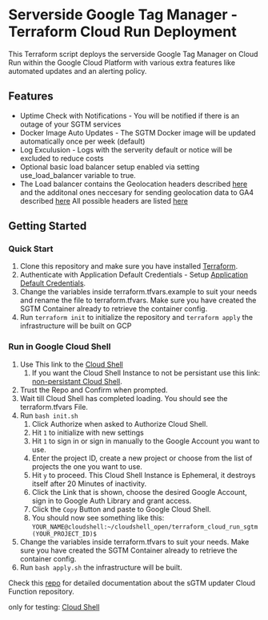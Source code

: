 # Serverside Google Tag Manager - Terraform Cloud Run Deployment

This Terraform script deploys the serverside Google Tag Manager on Cloud Run within the Google Cloud Platform with various extra features like automated updates and an alerting policy.

## Features

- Uptime Check with Notifications - You will be notified if there is an outage of your SGTM services
- Docker Image Auto Updates - The SGTM Docker image will be updated automatically once per week (default)
- Log Exculusion - Logs with the serverity default or notice will be excluded to reduce costs
- Optional basic load balancer setup enabled via setting use_load_balancer variable to true.
- The Load balancer contains the Geolocation headers described [here](https://developers.google.com/tag-platform/tag-manager/server-side/enable-region-specific-settings) and the additonal ones neccesary for sending geolocation data to GA4 described [here](https://www.simoahava.com/gtm-tips/utilize-app-engine-headers-server-side-tagging/) All possible headers are listed [here](https://cloud.google.com/load-balancing/docs/https/custom-headers)

## Getting Started

### Quick Start

1. Clone this repository and make sure you have installed [Terraform](https://developer.hashicorp.com/terraform/tutorials/gcp-get-started/install-cli).
2. Authenticate with Application Default Credentials - Setup [Application Default Credentials](https://cloud.google.com/docs/authentication/provide-credentials-adc#local-user-cred).
3. Change the variables inside terraform.tfvars.example to suit your needs and rename the file to terraform.tfvars. Make sure you have created the SGTM Container already to retrieve the container config.
4. Run `terraform init` to initialize the repository and `terraform apply` the infrastructure will be built on GCP

### Run in Google Cloud Shell
1. Use This link to the [Cloud Shell](https://console.cloud.google.com/cloudshell/open?git_repo=https://github.com/Liscor/terraform_cloud_run_sgtm&page=editor&open_in_editor=terraform.tfvars)
   1. If you want the Cloud Shell Instance to not be persistant use this link: [non-persistant Cloud Shell](https://console.cloud.google.com/cloudshell/open?git_repo=https://github.com/Liscor/terraform_cloud_run_sgtm&page=editor&open_in_editor=terraform.tfvars&ephemeral=true).
2. Trust the Repo and Confirm when prompted.
3. Wait till Cloud Shell has completed loading. You should see the terraform.tfvars File.
4. Run `bash init.sh` 
   1. Click Authorize when asked to Authorize Cloud Shell.
   2. Hit `1` to initialize with new settings
   3. Hit `1` to sign in or sign in manually to the Google Account you want to use.
   4. Enter the project ID, create a new project or choose from the list of projects the one you want to use.
   5. Hit `y` to proceed. This Cloud Shell Instance is Ephemeral, it destroys itself after 20 Minutes of inactivity.
   6. Click the Link that is shown, choose the desired Google Account, sign in to Google Auth Library and grant access.
   7. Click the `Copy` Button and paste to Google Cloud Shell.
   8. You should now see something like this: `YOUR_NAME@cloudshell:~/cloudshell_open/terraform_cloud_run_sgtm (YOUR_PROJECT_ID)$`
5. Change the variables inside terraform.tfvars to suit your needs. Make sure you have created the SGTM Container already to retrieve the container config.
6. Run `bash apply.sh` the infrastructure will be built.

Check this [repo](https://github.com/Liscor/sgtm_cloud_run_updater) for detailed documentation about the sGTM updater Cloud Function repository.

only for testing: [Cloud Shell](https://console.cloud.google.com/cloudshell/open?git_repo=https://github.com/Liscor/terraform_cloud_run_sgtm/tree/shell-console&page=editor&open_in_editor=terraform.tfvars)